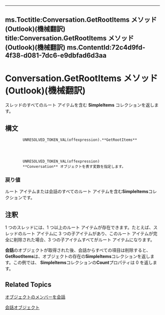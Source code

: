 

---
ms.Toctitle:Conversation.GetRootItems メソッド (Outlook)(機械翻訳)
title:Conversation.GetRootItems メソッド (Outlook)(機械翻訳)
ms.ContentId:72c4d9fd-4f38-d081-7dc6-e9dbfad6d3aa
---
# Conversation.GetRootItems メソッド (Outlook)(機械翻訳)




スレッドのすべてのルート アイテムを含む **SimpleItems** コレクションを返します。

## 構文

            UNRESOLVED_TOKEN_VAL(offexpression).**GetRootItems**




            UNRESOLVED_TOKEN_VAL(offexpression)
            **Conversation** オブジェクトを表す変数を指定します。

### 戻り値
ルート アイテムまたは会話のすべてのルート アイテムを含む**SimpleItems**コレクションです。





## 注釈
1 つのスレッドには、1 つ以上のルート アイテムが存在できます。たとえば、スレッドのルート アイテムに 3 つの子アイテムがあり、このルート アイテムが完全に削除された場合、3 つの子アイテムすべてがルート アイテムになります。



**会話**のオブジェクトが取得された後、会話からすべての項目は削除すると、 **GetRootItems**は、オブジェクトの存在の**SimpleItems**コレクションを返します。この例では、 **SimpleItems**コレクションの**Count**プロパティは 0 を返します。



## Related Topics

[オブジェクトのメンバーを会話](09ff1e8e-7c5a-0b1e-e8e2-e259f66f71c8.md)

[会話オブジェクト](2705d38a-ebc0-e5a7-208b-ffe1f5446b1b.md)




